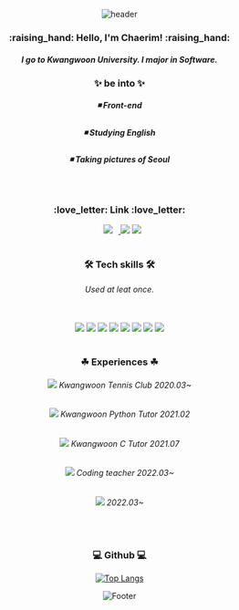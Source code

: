 <div align=center>
 
![header](https://capsule-render.vercel.app/api?type=waving&color=50B0D8&height=200&section=header&text=Chaerim's%20Github&fontSize=35&fontColor=FFFFFF&fontAlignY=40&animation=twinkling) 
 
 <h3>:raising_hand: Hello, I'm Chaerim! :raising_hand:</h3> 
 <h5>I go to Kwangwoon University.
  I major in Software.</h5>
 
<h3>✨ be into ✨</h3> 
<h5>◾ Front-end</h5>
<h5>◾ Studying English</h5>
<h5>◾ Taking pictures of Seoul</h5>
<br> 
 <h3>:love_letter: Link :love_letter: </h3>
 <a href="https://www.instagram.com/perarduaadastra__/">
<img src="https://img.shields.io/badge/perarduaadastra__-E4405F?style=flat-square&logo=Instagram&logoColor=FFFFFF&link=https://www.instagram.com/perarduaadastra__/"
style="height : auto; margin-left : 10px; margin-right : 10px;"/>
</a>
 
<a href="mailto:dasapcr@gmail.com">
 <img src="https://img.shields.io/badge/dasapcr@gmail.com-d14836?style=flat-square&logo=Gmail&logoColor=white&link=dasapcr@gmail.com"/></a>

 <a href="https://www.notion.so/chaerim0626/">
 <img src="https://img.shields.io/badge/Notion-000000?style=flat-square&logo=Notion&logoColor=white"/></a>

<br> 
<br> 
 <h3>🛠 Tech skills 🛠 </h3>
 <h6>Used at leat once.</h6><br>
<img src="https://img.shields.io/badge/Python-3766AB?style=flat-square&logo=Python&logoColor=white"/>
<img src="https://img.shields.io/badge/HTML5-E34F26?style=flat-square&logo=HTML5&logoColor=white"/>
<img src="https://img.shields.io/badge/CSS3-1572B6?style=flat-square&logo=CSS3&logoColor=white"/>
 <img src="https://img.shields.io/badge/C-A8B9CC?style=flat-square&logo=C&logoColor=white"/>
 <img src="https://img.shields.io/badge/C%23-239120?style=flat-square&logo=C Sharp&logoColor=white"/>
 <img src="https://img.shields.io/badge/C++-00599C?style=flat-square&logo=C%2B%2B&logoColor=white"/>
 <img src="https://img.shields.io/badge/Java-007396?style=flat-square&logo=Java&logoColor=white"/>
<img src="https://img.shields.io/badge/JavaScript-F7DF1E?style=flat-square&logo=JavaScript&logoColor=white"/>
<br> 
<br> 
 <h3>☘ Experiences ☘</h3>
                                                                                        
<h6><img src= "https://img.shields.io/badge/-KWTC%2042th-green"/> Kwangwoon Tennis Club 2020.03~</h6>
<h6><img src= "https://img.shields.io/badge/-%20SW%20Preparatory%20School%20-3766AB"/> Kwangwoon Python Tutor 2021.02</h6>
<h6><img src= "https://img.shields.io/badge/-Summer%20SW%20School%20-lightgray"/> Kwangwoon C Tutor 2021.07</h6>
<h6><img src= "https://img.shields.io/badge/-Dlab-orange"/> Coding teacher 2022.03~</h6>
<h6><img src= "https://img.shields.io/badge/LikeLion-10th-important"/> 2022.03~</h6>
<!--<h6><img src= "https://img.shields.io/badge/UMC-2th-00C386"/> 2022.03~</h6> -->
                                                                                                  
<br>
<h3> 💻 Github 💻</h3>
                                                                                                  
[![Top Langs](https://github-readme-stats.vercel.app/api/top-langs/?username=Chaerim0626&layout=compact&title_color=4A4C4D&text_color=4A4C4D&hide_border=true)](https://github.com/anuraghazra/github-readme-stats) 
 
![Footer](https://capsule-render.vercel.app/api?type=waving&color=50B0D8&height=200&section=footer)
 
</div>




